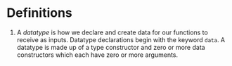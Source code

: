 # Definitions

1. A _datatype_ is how we declare and create data for our functions to receive as inputs. Datatype declarations begin with the keyword `data`. A datatype is made up of a type constructor and zero or more data constructors which each have zero or more arguments.